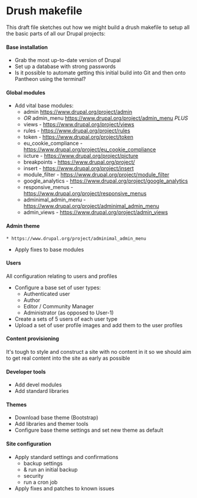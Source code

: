 Drush makefile
==============

This draft file sketches out how we might build a drush makefile to setup all the basic parts of all our Drupal projects:

#### Base installation

* Grab the most up-to-date version of Drupal
* Set up a database with strong passwords
* Is it possible to automate getting this initial build into Git and then onto Pantheon using the terminal?

#### Global modules
* Add vital base modules:
    * admin https://www.drupal.org/project/admin
    * *OR* admin_menu https://www.drupal.org/project/admin_menu *PLUS* 
    * views - https://www.drupal.org/project/views
    * rules - https://www.drupal.org/project/rules
    * token - https://www.drupal.org/project/token
    * eu_cookie_compliance - https://www.drupal.org/project/eu_cookie_compliance
    * iicture - https://www.drupal.org/project/picture
    * breakpoints - https://www.drupal.org/project/
    * insert - https://www.drupal.org/project/insert
    * module_filter - https://www.drupal.org/project/module_filter
    * google_analytics - https://www.drupal.org/project/google_analytics
    * responsive_menus - https://www.drupal.org/project/responsive_menus
    * adminimal_admin_menu - https://www.drupal.org/project/adminimal_admin_menu
    * admin_views - https://www.drupal.org/project/admin_views

#### Admin theme
    * https://www.drupal.org/project/adminimal_admin_menu

* Apply fixes to base modules

#### Users
All configuration relating to users and profiles
* Configure a base set of user types:
    * Authenticated user
    * Author
    * Editor / Community Manager
    * Administrator (as opposed to User-1)
* Create a sets of 5 users of each user type
* Upload a set of user profile images and add them to the user profiles

#### Content provisioning
It's tough to style and construct a site with no content in it so we should aim to get real content into the site as early as possible

#### Developer tools
* Add devel modules
* Add standard libraries

#### Themes
* Download base theme (Bootstrap)
* Add libraries and themer tools
* Configure base theme settings and set new theme as default

#### Site configuration
* Apply standard settings and confirmations
  * backup settings
  * & run an initial backup
  * security
  * run a cron job
* Apply fixes and patches to known issues
